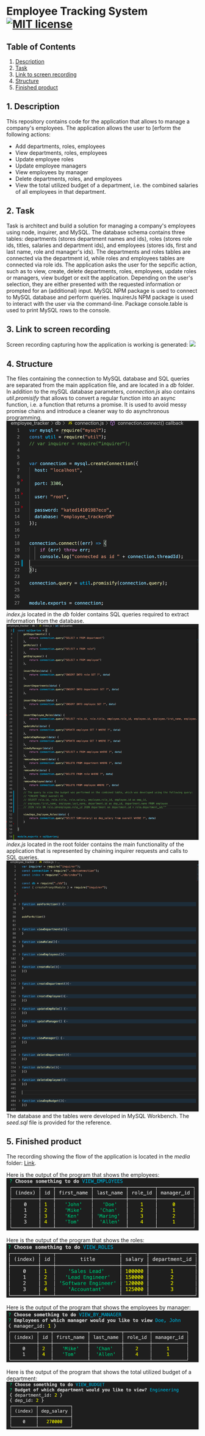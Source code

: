 # Employee Tracking System [![MIT license](https://img.shields.io/badge/License-MIT-blue.svg)](https://lbesson.mit-license.org/)

## Table of Contents
1. [ Description ](#desc)
2. [ Task ](#task)
3. [ Link to screen recording ](#link)
4. [ Structure ](#structure)
5. [ Finished product ](#final)


## 1. Description<a name="desc"></a>
This repository contains code for the application that allows to manage a company's employees. 
The application allows the user to [erform the following actions:
* Add departments, roles, employees
* View departments, roles, employees
* Update employee roles
* Update employee managers
* View employees by manager
* Delete departments, roles, and employees
* View the total utilized budget of a department, i.e. the combined salaries of all employees in that department.


## 2. Task<a name="task"></a>
Task is architect and build a solution for managing a company's employees using node, inquirer, and MySQL.
The database schema contains three tables: departments (stores department names and ids), roles (stores role ids, titles, salaries and department ids), and employees (stores ids, first and last name, role and manager's ids). The departments and roles tables are connected via the department id, while roles and employees tables are connected via role ids. The application asks the user for the sepcific action, such as to view, create, delete departments, roles, employees, update roles or managers, view budget or exit the application. Depending on the user's selection, they are either presented with the requested information or prompted for an (additional) input. MySQL NPM package  is used to connect to MySQL database and perform queries. InquirerJs NPM package is used to interact with the user via the command-line. Package console.table is used to print MySQL rows to the console.  

## 3. Link to screen recording<a name="link"></a>
Screen recording capturing how the application is working is generated: ![](./media/screen_video.gif)

## 4. Structure<a name="structure"></a>
The files containing the connection to MySQL database and SQL queries are separated from the main application file, and are located in a *db* folder. In addition to the mySQL database parameters, *connection.js* also contains *util.promisify* that allows to convert a regular function into an async function, i.e. a function that returns a promise. It is used to avoid messy promise chains and introduce a cleaner way to do asynchronous programming. 
![Screenshot](./media/connection.png)
*index.js* located in the *db* folder contains SQL queries required to extract information from the database. 
![Screenshot](./media/queries.png)
*index.js* located in the root folder contains the main functionality of the application that is represented by chaining inquirer requests and calls to SQL queries.
![Screenshot](./media/main.png)
The database and the tables were developed in MySQL Workbench. The *seed.sql* file is provided for the reference.


## 5. Finished product<a name="final"></a>
The recording showing the flow of the application is located in the *media* folder: [Link](./output/team.html).

Here is the output of the program that shows the employees:
![Screenshot](./media/view_emp.png)

Here is the output of the program that shows the roles:
![Screenshot](./media/view_roles.png)

Here is the output of the program that shows the employees by manager:
![Screenshot](./media/view_manager.png)

Here is the output of the program that shows the total utilized budget of a department:
![Screenshot](./media/view_sal.png)

